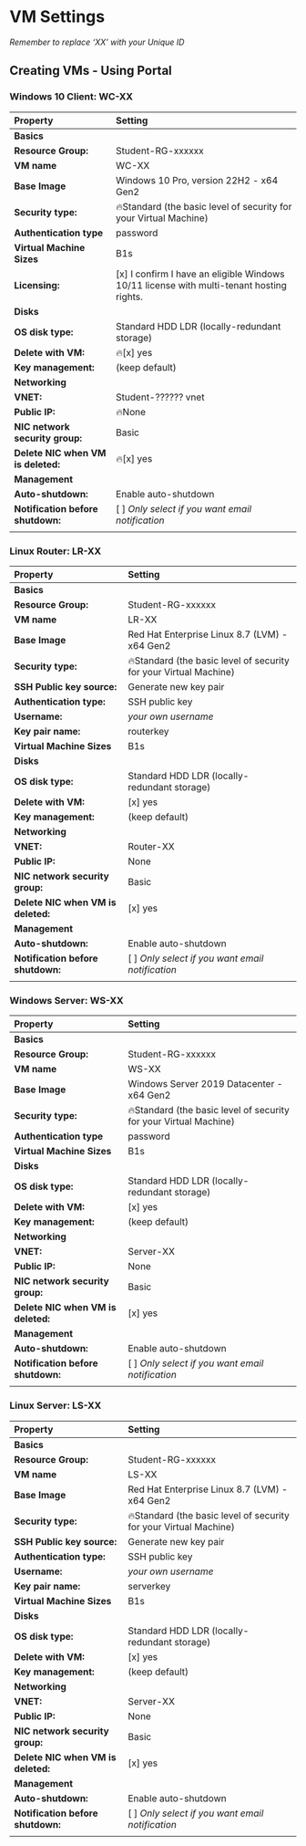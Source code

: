 # VM Settings

_Remember to replace ‘XX’ with your Unique ID_

## Creating VMs - Using Portal

### Windows 10 Client: WC-XX

| Property  | Setting |
| :------------ | :----------- |
|**Basics**||
|**Resource Group:**| Student-RG-xxxxxx |
|**VM name** | WC-XX |
|**Base Image** | Windows 10 Pro, version 22H2 - x64 Gen2 |
|**Security type:**| 🔥Standard (the basic level of security for your Virtual Machine) |
|**Authentication type** | password |
|**Virtual Machine Sizes**| B1s |
|**Licensing:**| [x] I confirm I have an eligible Windows 10/11 license with multi-tenant hosting rights. |
|**Disks**||
|**OS disk type:**| Standard HDD LDR (locally-redundant storage) |
|**Delete with VM:**| 🔥[x] yes |
|**Key management:**| (keep default) |
|**Networking**||
|**VNET:**| Student-?????? vnet |
|**Public IP:**| 🔥None |
|**NIC network security group:** | Basic |
|**Delete NIC when VM is deleted:** | 🔥[x] yes |
|**Management**||
|**Auto-shutdown:**| Enable auto-shutdown |
|**Notification before shutdown:**| [ ] _Only select if you want email notification_ |
|||

### Linux Router: LR-XX

| Property  | Setting |
| :------------ | :----------- |
|**Basics**||
|**Resource Group:**| Student-RG-xxxxxx |
|**VM name** | LR-XX |
|**Base Image** | Red Hat Enterprise Linux 8.7 (LVM) - x64 Gen2 |
|**Security type:**| 🔥Standard (the basic level of security for your Virtual Machine) |
|**SSH Public key source:**| Generate new key pair |
|**Authentication type:**| SSH public key |
|**Username:**| _your own username_ |
|**Key pair name:**| routerkey |
|**Virtual Machine Sizes**| B1s |
|**Disks**||
|**OS disk type:**| Standard HDD LDR (locally-redundant storage) |
|**Delete with VM:**| [x] yes |
|**Key management:**| (keep default) |
|**Networking**||
|**VNET:**| Router-XX |
|**Public IP:**| None |
|**NIC network security group:** | Basic |
|**Delete NIC when VM is deleted:** | [x] yes |
|**Management**||
|**Auto-shutdown:**| Enable auto-shutdown |
|**Notification before shutdown:**| [ ] _Only select if you want email notification_ |
|||

### Windows Server: WS-XX

| Property  | Setting |
| :------------ | :----------- |
|**Basics**||
|**Resource Group:**| Student-RG-xxxxxx |
|**VM name** | WS-XX |
|**Base Image** | Windows Server 2019 Datacenter - x64 Gen2 |
|**Security type:**| 🔥Standard (the basic level of security for your Virtual Machine) |
|**Authentication type** | password |
|**Virtual Machine Sizes**| B1s |
|**Disks**||
|**OS disk type:**| Standard HDD LDR (locally-redundant storage) |
|**Delete with VM:**| [x] yes |
|**Key management:**| (keep default) |
|**Networking**||
|**VNET:**| Server-XX |
|**Public IP:**| None |
|**NIC network security group:** | Basic |
|**Delete NIC when VM is deleted:** | [x] yes |
|**Management**||
|**Auto-shutdown:**| Enable auto-shutdown |
|**Notification before shutdown:**| [ ] _Only select if you want email notification_ |
|||

### Linux Server: LS-XX

| Property  | Setting |
| :------------ | :----------- |
|**Basics**||
|**Resource Group:**| Student-RG-xxxxxx |
|**VM name** | LS-XX |
|**Base Image** | Red Hat Enterprise Linux 8.7 (LVM) - x64 Gen2 |
|**Security type:**| 🔥Standard (the basic level of security for your Virtual Machine) |
|**SSH Public key source:**| Generate new key pair |
|**Authentication type:**| SSH public key |
|**Username:**| _your own username_ |
|**Key pair name:**| serverkey |
|**Virtual Machine Sizes**| B1s |
|**Disks**||
|**OS disk type:**| Standard HDD LDR (locally-redundant storage) |
|**Delete with VM:**| [x] yes |
|**Key management:**| (keep default) |
|**Networking**||
|**VNET:**| Server-XX |
|**Public IP:**| None |
|**NIC network security group:** | Basic |
|**Delete NIC when VM is deleted:** | [x] yes |
|**Management**||
|**Auto-shutdown:**| Enable auto-shutdown |
|**Notification before shutdown:**| [ ] _Only select if you want email notification_ |
|||
